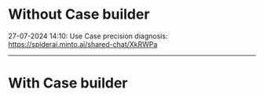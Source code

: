 # Without Case builder
27-07-2024 14:10: Use Case precision diagnosis: https://spiderai.minto.ai/shared-chat/XkRWPa

---
# With Case builder

